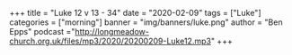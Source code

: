 +++
title = "Luke 12 v 13 - 34"
date = "2020-02-09"
tags = ["Luke"]
categories = ["morning"]
banner = "img/banners/luke.png"
author = "Ben Epps"
podcast ="http://longmeadow-church.org.uk/files/mp3/2020/20200209-Luke12.mp3"
+++

